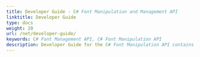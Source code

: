 ```yaml
---
title: Developer Guide - C# Font Manipulation and Management API
linktitle: Developer Guide
type: docs
weight: 20
url: /net/developer-guide/
keywords: C# Font Management API, C# Font Manipulation API
description: Developer Guide for the C# Font Manipulation API contains topics to assist developers working with TrueType and OpenType Fonts, Type1 Fonts, and CFF Fonts.
---
```



